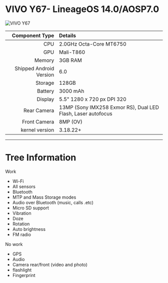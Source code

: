 VIVO Y67- LineageOS 14.0/AOSP7.0
==============

![VIVO Y67](https://timgsa.baidu.com/timg?image&quality=80&size=b9999_10000&sec=1546337515809&di=f2d4f00b273501f943a9f13898f5e278&imgtype=0&src=http%3A%2F%2Fimg1.wushang.com%2Fimg%2F2016%2F12%2F20%2F130600010772736420945727_800X800.jpg)


Component Type  | Details
---------------:|:-------------------------
CPU             | 2.0GHz Octa-Core MT6750
GPU             | Mali-T860
Memory          | 3GB RAM
Shipped Android Version | 6.0
Storage         | 128GB
Battery         | 3000 mAh
Display         | 5.5" 1280 x 720 px DPI 320
Rear Camera     | 13MP (Sony IMX258 Exmor RS), Dual LED Flash, Laser autofocus
Front Camera    | 8MP (OV)
kernel version  | 3.18.22+

-----------------------------------------

# Tree Information

Work
 * Wi-Fi
 * All sensors
 * Bluetooth
 * MTP and Mass Storage modes
 * Audio over Bluetooth (music, calls .etc)
 * Micro SD support
 * Vibration
 * Doze
 * Rotation
 * Auto brightness
 * FM radio
 
No work
 * GPS
 * Audio
 * Camera rear/front (video and photo)
 * flashlight
 * Fingerprint
